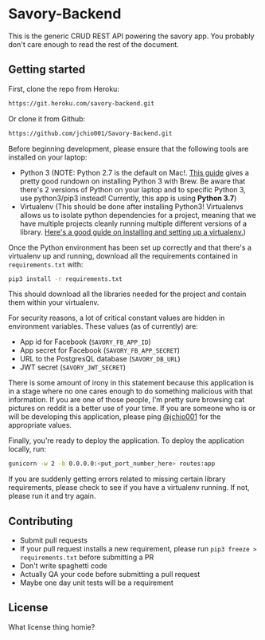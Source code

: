 # Savory-Backend

This is the generic CRUD REST API powering the savory app. You probably don't care enough to read the rest of the 
document.

## Getting started

First, clone the repo from Heroku:
```bash
https://git.heroku.com/savory-backend.git
```
Or clone it from Github:
```bash
https://github.com/jchio001/Savory-Backend.git
```

Before beginning development, please ensure that the following tools are installed on your laptop:
- Python 3 (NOTE: Python 2.7 is the default on Mac!. [This guide](
https://docs.python-guide.org/starting/install3/osx/) gives a pretty good rundown on installing Python 3 with Brew. 
Be aware that there's 2 versions of Python on your laptop and to specific Python 3, use python3/pip3 instead! Currently, 
this app is using <b>Python 3.7</b>)
- Virtualenv (This should be done after installing Python3! Virtualenvs allows us to isolate python dependencies for a 
project, meaning that we have multiple projects cleanly running multiple different versions of a library. [Here's a 
good guide on installing and setting up a virtualenv.](
https://packaging.python.org/guides/installing-using-pip-and-virtualenv/))  

Once the Python environment has been set up correctly and that there's a virtualenv up and running, download all the 
requirements contained in `requirements.txt` with:
```bash
pip3 install -r requirements.txt
```

This should download all the libraries needed for the project and contain them within your virtualenv.

For security reasons, a lot of critical constant values are hidden in environment variables. These values 
(as of currently) are:
- App id for Facebook (`SAVORY_FB_APP_ID`)
- App secret for Facebook (`SAVORY_FB_APP_SECRET`)
- URL to the PostgresQL database (`SAVORY_DB_URL`)
- JWT secret (`SAVORY_JWT_SECRET`)

There is some amount of irony in this statement because this application is in a stage where no one cares enough to do 
something malicious with that information. If you are one of those people, I'm pretty sure browsing cat pictures on 
reddit is a better use of your time. If you are someone who is or will be developing this application, please 
ping [@jchio001](https://github.com/jchio001) for the appropriate values.

Finally, you're ready to deploy the application. To deploy the application locally, run:
```bash
gunicorn -w 2 -b 0.0.0.0:<put_port_number_here> routes:app
```

If you are suddenly getting errors related to missing certain library requirements, please check to see if you have a 
virtualenv running. If not, please run it and try again.

## Contributing

- Submit pull requests
- If your pull request installs a new requirement, please run `pip3 freeze > requirements.txt` before submitting a PR
- Don't write spaghetti code
- Actually QA your code before submitting a pull request
- Maybe one day unit tests will be a requirement

## License

What license thing homie?